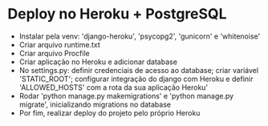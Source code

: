 # Deploy no Heroku + PostgreSQL

- Instalar pela venv: 'django-heroku', 'psycopg2', 'gunicorn' e 'whitenoise'
- Criar arquivo runtime.txt
- Criar arquivo Procfile
- Criar aplicação no Heroku e adicionar database
- No settings.py: definir credenciais de acesso ao database; criar variável 'STATIC_ROOT'; configurar integração do django com Heroku e definir 'ALLOWED_HOSTS' com a rota da sua aplicação Heroku'
- Rodar 'python manage.py makemigrations' e 'python manage.py migrate', inicializando migrations no database
- Por fim, realizar deploy do projeto pelo próprio Heroku



